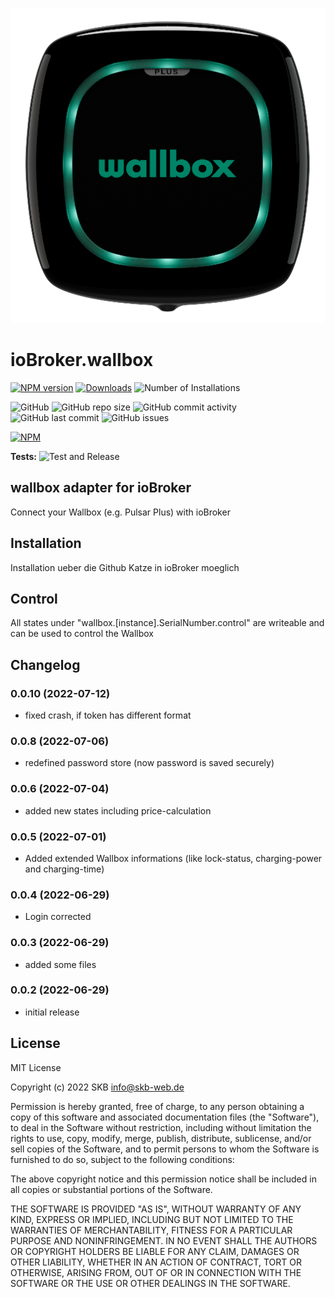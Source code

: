 ![Logo](admin/wallbox.png)

# ioBroker.wallbox


[![NPM version](https://img.shields.io/npm/v/iobroker.wallbox?style=flat-square)](https://www.npmjs.com/package/iobroker.wallbox)
[![Downloads](https://img.shields.io/npm/dm/iobroker.wallbox.svg)](https://www.npmjs.com/package/iobroker.wallbox)
![Number of Installations](https://iobroker.live/badges/wallbox-installed.svg)

![GitHub](https://img.shields.io/github/license/SKB-CGN/iobroker.wallbox?style=flat-square)
![GitHub repo size](https://img.shields.io/github/repo-size/SKB-CGN/iobroker.wallbox?logo=github&style=flat-square)
![GitHub commit activity](https://img.shields.io/github/commit-activity/m/SKB-CGN/iobroker.wallbox?logo=github&style=flat-square)
![GitHub last commit](https://img.shields.io/github/last-commit/SKB-CGN/iobroker.wallbox?logo=github&style=flat-square)
![GitHub issues](https://img.shields.io/github/issues/SKB-CGN/iobroker.wallbox?logo=github&style=flat-square)

[![NPM](https://nodei.co/npm/iobroker.wallbox.png?downloads=true)](https://nodei.co/npm/iobroker.wallbox/)

**Tests:** ![Test and Release](https://github.com/SKB-CGN/ioBroker.wallbox/workflows/Test%20and%20Release/badge.svg)

## wallbox adapter for ioBroker

Connect your Wallbox (e.g. Pulsar Plus) with ioBroker

## Installation
Installation ueber die Github Katze in ioBroker moeglich
## Control
All states under "wallbox.[instance].SerialNumber.control" are writeable and can be used to control the Wallbox
## Changelog
<!--
	Placeholder for the next version (at the beginning of the line):
	### **WORK IN PROGRESS**
-->
### 0.0.10 (2022-07-12)
- fixed crash, if token has different format

### 0.0.8 (2022-07-06)
- redefined password store (now password is saved securely)

### 0.0.6 (2022-07-04)
- added new states including price-calculation

### 0.0.5 (2022-07-01)
- Added extended Wallbox informations (like lock-status, charging-power and charging-time)

### 0.0.4 (2022-06-29)
- Login corrected

### 0.0.3 (2022-06-29)
- added some files

### 0.0.2 (2022-06-29)
* initial release

## License
MIT License

Copyright (c) 2022 SKB <info@skb-web.de>

Permission is hereby granted, free of charge, to any person obtaining a copy
of this software and associated documentation files (the "Software"), to deal
in the Software without restriction, including without limitation the rights
to use, copy, modify, merge, publish, distribute, sublicense, and/or sell
copies of the Software, and to permit persons to whom the Software is
furnished to do so, subject to the following conditions:

The above copyright notice and this permission notice shall be included in all
copies or substantial portions of the Software.

THE SOFTWARE IS PROVIDED "AS IS", WITHOUT WARRANTY OF ANY KIND, EXPRESS OR
IMPLIED, INCLUDING BUT NOT LIMITED TO THE WARRANTIES OF MERCHANTABILITY,
FITNESS FOR A PARTICULAR PURPOSE AND NONINFRINGEMENT. IN NO EVENT SHALL THE
AUTHORS OR COPYRIGHT HOLDERS BE LIABLE FOR ANY CLAIM, DAMAGES OR OTHER
LIABILITY, WHETHER IN AN ACTION OF CONTRACT, TORT OR OTHERWISE, ARISING FROM,
OUT OF OR IN CONNECTION WITH THE SOFTWARE OR THE USE OR OTHER DEALINGS IN THE
SOFTWARE.
